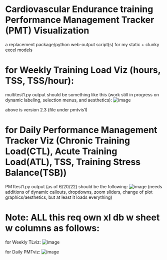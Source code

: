 
# Cardiovascular Endurance training Performance Management Tracker (PMT) Visualization 
 a replacement package/python web-output script(s) for my static + clunky excel models 

# for Weekly Training Load Viz (hours, TSS, TSS/hour):
multitest1.py output should be something like this (work still in progress on dynamic labeling, selection menus, and aesthetics):
![image](https://user-images.githubusercontent.com/87039043/174426082-ecdd2e51-424e-4310-8bab-f60a645ff794.png)

above is version 2.3 (file under pmtvis1)

# for Daily Performance Management Tracker Viz (Chronic Training Load(CTL), Acute Training Load(ATL), TSS, Training Stress Balance(TSB))
PMTtest1.py output (as of 6/20/22) should be the following:
![image](https://user-images.githubusercontent.com/87039043/174552406-210ee87f-e23d-4f6b-bf9c-31bb026bb3e7.png)
(needs additions of dynamic callouts, dropdowns, zoom sliders, change of plot graphics/aesthetics, but at least it loads everything)

# Note: ALL this req own xl db w sheet w columns as follows:
for Weekly TLviz:
![image](https://user-images.githubusercontent.com/87039043/174553877-96bfed2c-2803-425e-8a95-c8b7515f8f69.png)      
                  
for Daily PMTviz:
![image](https://user-images.githubusercontent.com/87039043/174553644-8ca2c210-23fd-48d1-819d-aaee6c7997fb.png)
